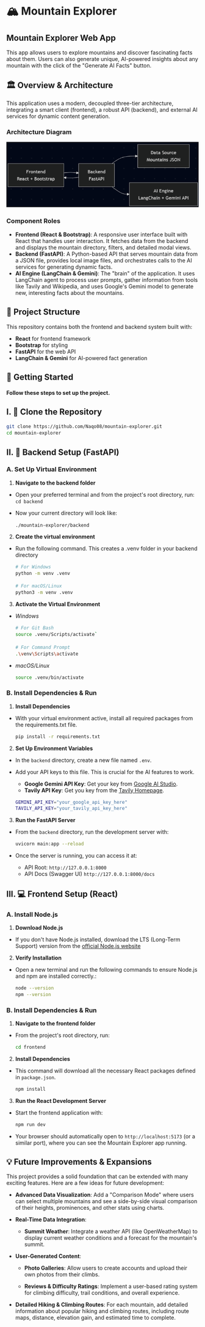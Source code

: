 # **🏔️ Mountain Explorer**

## **Mountain Explorer Web App**

This app allows users to explore mountains and discover fascinating facts about them. Users can also generate unique, AI-powered insights about any mountain with the click of the "Generate AI Facts" button.

## **🏛️ Overview & Architecture**

This application uses a modern, decoupled three-tier architecture, integrating a smart client (frontend), a robust API (backend), and external AI services for dynamic content generation. 

### **Architecture Diagram**

![System Architecture Diagram for Mountain Explorer](frontend/src/assets/system-architecture.png)

### **Component Roles**
- **Frontend (React & Bootstrap)**: A responsive user interface built with React that handles user interaction. It fetches data from the backend and displays the mountain directory, filters, and detailed modal views.
- **Backend (FastAPI)**: A Python-based API that serves mountain data from a JSON file, provides local image files, and orchestrates calls to the AI services for generating dynamic facts. 
- **AI Engine (LangChain & Gemini)**: The "brain" of the application. It uses LangChain agent to process user prompts, gather information from tools like Tavily and Wikipedia, and uses Google's Gemini model to generate new, interesting facts about the mountains. 

## **📁 Project Structure**

This repository contains both the frontend and backend system built with: 

- **React** for frontend framework
- **Bootstrap** for styling
- **FastAPI** for the web API
- **LangChain & Gemini** for AI-powered fact generation

## **🚀 Getting Started**
#### Follow these steps to set up the project.

## **I. 🔗 Clone the Repository**

```bash
git clone https://github.com/Naqo08/mountain-explorer.git
cd mountain-explorer
```

## **II. 🐍 Backend Setup (FastAPI)**

### **A. Set Up Virtual Environment**

1. **Navigate to the backend folder**
  - Open your preferred terminal and from the project's root directory, run: 
  `cd backend`
  - Now your current directory will look like:  

    `./mountain-explorer/backend`

2. **Create the virtual environment**
  - Run the following command. This creates a .venv folder in your backend directory

    ```bash
    # For Windows
    python -m venv .venv
    
    # For macOS/Linux
    python3 -m venv .venv
    ```

3. **Activate the Virtual Environment**
  - *Windows*
    ```bash
    # For Git Bash
    source .venv/Scripts/activate`

    # For Command Prompt
    .\venv\Scripts\activate
    ```

  - *macOS/Linux*
    ```bash
    source .venv/bin/activate
    ```

### **B. Install Dependencies & Run**

1. **Install Dependencies**
  - With your virtual environment active, install all required packages from the requirements.txt file.

    ```bash
    pip install -r requirements.txt
    ```
2. **Set Up Environment Variables**
  - In the `backend` directory, create a new file named `.env`.
  - Add your API keys to this file. This is crucial for the AI features to work. 
    - **Google Gemini API Key**: Get your key from [Google AI Studio](https://aistudio.google.com/app/apikey).
    - **Tavily API Key**: Get you key from the [Tavily Homepage](https://app.tavily.com/home).

    ```bash
    GEMINI_API_KEY="your_google_api_key_here"
    TAVILY_API_KEY="your_tavily_api_key_here"
    ```

3. **Run the FastAPI Server**
  - From the `backend` directory, run the development server with: 

    ```bash
    uvicorn main:app --reload
    ```
  - Once the server is running, you can access it at: 
    - API Root: `http://127.0.0.1:8000`
    - API Docs (Swagger UI) `http://127.0.0.1:8000/docs`


## **III. 💻 Frontend Setup (React)**

### **A. Install Node.js**

1. **Download Node.js**
  - If you don't have Node.js installed, download the LTS (Long-Term Support) version from the [official Node.js website](https://nodejs.org/en)
2. **Verify Installation**
  - Open a new terminal and run the following commands to ensure Node.js and npm are installed correctly.: 

    ```bash
    node --version
    npm --version
    ```

### **B. Install Dependencies & Run**

1. **Navigate to the frontend folder**
  - From the project's root directory, run: 

    ```bash
    cd frontend
    ```

2. **Install Dependencies**
  - This command will download all the necessary React packages defined in `package.json`.

    ```bash
    npm install
    ```
3. **Run the React Development Server**
  - Start the frontend application with: 

    ```bash
    npm run dev
    ```
  - Your browser should automatically open to `http://localhost:5173` (or a similar port), where you can see the Mountain Explorer app running.

## **💡 Future Improvements & Expansions**

This project provides a solid foundation that can be extended with many exciting features. Here are a few ideas for future development:

- **Advanced Data Visualization**: Add a "Comparison Mode" where users can select multiple mountains and see a side-by-side visual comparison of their heights, prominences, and other stats using charts.

- **Real-Time Data Integration**:

  - **Summit Weather**: Integrate a weather API (like OpenWeatherMap) to display current weather conditions and a forecast for the mountain's summit.

- **User-Generated Content**:

  - **Photo Galleries**: Allow users to create accounts and upload their own photos from their climbs.

  - **Reviews & Difficulty Ratings**: Implement a user-based rating system for climbing difficulty, trail conditions, and overall experience.

- **Detailed Hiking & Climbing Routes**: For each mountain, add detailed information about popular hiking and climbing routes, including route maps, distance, elevation gain, and estimated time to complete.
